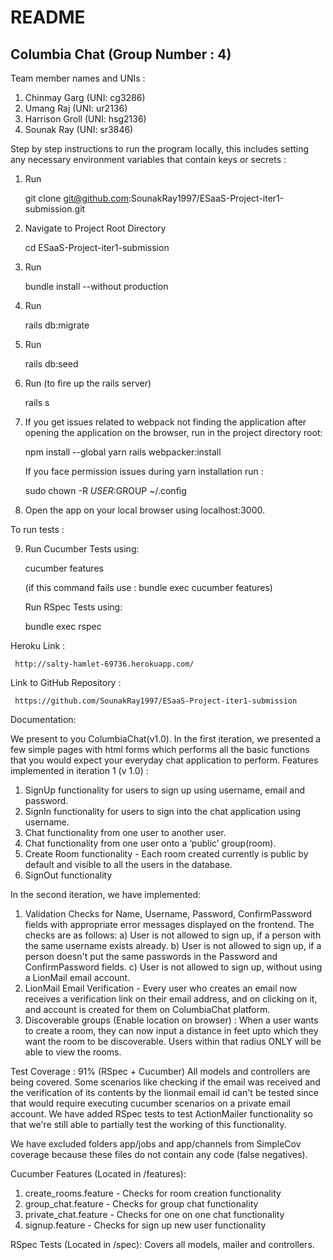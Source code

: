 # README

## Columbia Chat (Group Number : 4)


Team member names and UNIs :


1. Chinmay Garg (UNI: cg3286)
2. Umang Raj (UNI: ur2136)
3. Harrison Groll (UNI: hsg2136)
4. Sounak Ray (UNI: sr3846)


Step by step instructions to run the program locally, this includes setting any necessary environment variables that contain keys or secrets :


1. Run

   git clone git@github.com:SounakRay1997/ESaaS-Project-iter1-submission.git

2. Navigate to Project Root Directory

   cd ESaaS-Project-iter1-submission

3. Run

   bundle install --without production

4. Run 

   rails db:migrate

5. Run 

   rails db:seed

6. Run (to fire up the rails server)

   rails s

7. If you get issues related to webpack not finding the application after opening the application on the browser, run in the project directory root:

   npm install --global yarn
   rails webpacker:install


   If you face permission issues during yarn installation run : 

   sudo chown -R     $USER:$GROUP ~/.config

8. Open the app on your local browser using localhost:3000.

To run tests :

9. Run Cucumber Tests using:

   cucumber features

   (if this command fails use : bundle exec cucumber features)
   
   Run RSpec Tests using:

   bundle exec rspec


Heroku Link :


     http://salty-hamlet-69736.herokuapp.com/


Link to GitHub Repository :


     https://github.com/SounakRay1997/ESaaS-Project-iter1-submission


Documentation:


We present to you ColumbiaChat(v1.0). In the first iteration, we presented a few simple pages with html forms which performs all the basic functions that you would expect your everyday chat application to perform. 
Features implemented in iteration 1 (v 1.0) :
1. SignUp functionality for users to sign up using username, email and password.
2. SignIn functionality for users to sign into the chat application using username.
3. Chat functionality from one user to another user.
4. Chat functionality from one user onto a ‘public’ group(room).
5. Create Room functionality - Each room created currently is public by default and visible to all the users in the database.
6. SignOut functionality


In the second iteration, we have implemented:
1. Validation Checks for Name, Username, Password, ConfirmPassword fields with appropriate error messages displayed on the frontend. The checks are as follows:
a) User is not allowed to sign up, if a person with the same username exists already.
b) User is not allowed to sign up, if a person doesn't put the same passwords in the Password and ConfirmPassword fields.
c) User is not allowed to sign up, without using a LionMail email account.
2. LionMail Email Verification - Every user who creates an email now receives a verification link on their email address, and on clicking on it, and account is created for them on ColumbiaChat platform.
3. Discoverable groups (Enable location on browser) : When a user wants to create a room, they can now input a distance in feet upto which they want the room to be discoverable. Users within that radius ONLY will be able to view the rooms.

Test Coverage : 91% (RSpec + Cucumber) 
All models and controllers are being covered.
Some scenarios like checking if the email was received and the verification of its contents by the lionmail email id can't be tested since that would require executing cucumber scenarios on a private email account. We have added RSpec tests to test ActionMailer functionality so that we're still able to partially test the working of this functionality.


We have excluded folders app/jobs and app/channels from SimpleCov coverage because these files do not contain any code (false negatives).


Cucumber Features (Located in /features):
1. create_rooms.feature - Checks for room creation functionality
2. group_chat.feature - Checks for group chat functionality
3. private_chat.feature - Checks for one on one chat functionality
4. signup.feature - Checks for sign up new user functionality


RSpec Tests (Located in /spec):
Covers all models, mailer and controllers.
